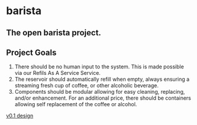 barista
=======

The open barista project.
--------------------------

Project Goals
-------------
1. There should be no human input to the system. This is made possible via our Refils As A Service Service.
2. The reservoir should automatically refill when empty, always ensuring a streaming fresh cup of coffee, or other alcoholic beverage.
3. Components should be modular allowing for easy cleaning, replacing, and/or enhancement. For an additional price, there should be containers allowing self replacement of the coffee or alcohol.

[v0.1 design](https://www.dropbox.com/s/dv39nrz8y6h6y8z/2013-11-11%2011.37.28.jpg "Drip version sketch")

